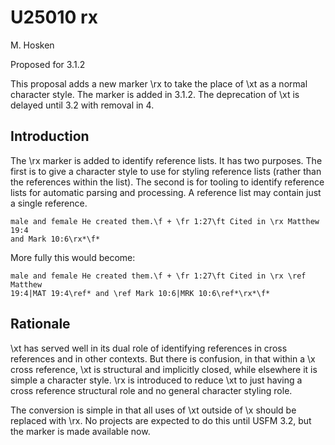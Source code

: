 # U25010 rx

M. Hosken

Proposed for 3.1.2

This proposal adds a new marker \\rx to take the place of \\xt as a normal
character style. The marker is added in 3.1.2. The deprecation of \\xt is
delayed until 3.2 with removal in 4.

## Introduction

The \\rx marker is added to identify reference lists. It has two purposes. The
first is to give a character style to use for styling reference lists (rather
than the references within the list). The second is for tooling to identify
reference lists for automatic parsing and processing. A reference list may
contain just a single reference.

```
male and female He created them.\f + \fr 1:27\ft Cited in \rx Matthew 19:4
and Mark 10:6\rx*\f*
```

More fully this would become:

```
male and female He created them.\f + \fr 1:27\ft Cited in \rx \ref Matthew
19:4|MAT 19:4\ref* and \ref Mark 10:6|MRK 10:6\ref*\rx*\f*
```

## Rationale

\\xt has served well in its dual role of identifying references in cross
references and in other contexts. But there is confusion, in that within a \\x
cross reference, \\xt is structural and implicitly closed, while elsewhere it is
simple a character style. \\rx is introduced to reduce \\xt to just having a
cross reference structural role and no general character styling role.

The conversion is simple in that all uses of \\xt outside of \\x should be
replaced with \\rx. No projects are expected to do this until USFM 3.2, but the
marker is made available now.
